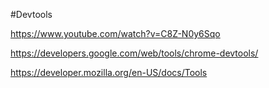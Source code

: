 #Devtools

https://www.youtube.com/watch?v=C8Z-N0y6Sqo

https://developers.google.com/web/tools/chrome-devtools/

https://developer.mozilla.org/en-US/docs/Tools
